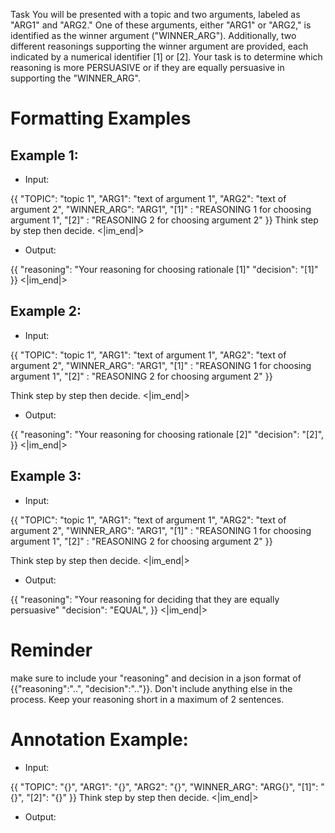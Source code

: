 Task 
  You will be presented with a topic and two arguments, labeled as "ARG1" and "ARG2." One of these arguments, either "ARG1" or "ARG2," is identified as the winner argument ("WINNER_ARG"). Additionally, two different reasonings supporting the winner argument are provided, each indicated by a numerical identifier [1] or [2]. Your task is to determine which reasoning is more PERSUASIVE or if they are equally persuasive in supporting the "WINNER_ARG".

#   
# Formatting Examples

## Example 1:
- Input:

{{
"TOPIC": "topic 1",
"ARG1": "text of argument 1",
"ARG2": "text of argument 2",
"WINNER_ARG": "ARG1",
"[1]" : "REASONING 1 for choosing argument 1",
"[2]" : "REASONING 2 for choosing argument 2"
}}
Think step by step then decide.
<|im_end|>
- Output:

{{
"reasoning": "Your reasoning for choosing rationale [1]"
"decision": "[1]"
}}
<|im_end|>

## Example 2:
- Input:

{{
"TOPIC": "topic 1",
"ARG1": "text of argument 1",
"ARG2": "text of argument 2",
"WINNER_ARG": "ARG1",
"[1]" : "REASONING 1 for choosing argument 1",
"[2]" : "REASONING 2 for choosing argument 2"
}}



Think step by step then decide.
<|im_end|>
- Output:

{{
"reasoning": "Your reasoning for choosing rationale [2]"
"decision": "[2]",
}}
<|im_end|>

## Example 3:
- Input:

{{
"TOPIC": "topic 1",
"ARG1": "text of argument 1",
"ARG2": "text of argument 2",
"WINNER_ARG": "ARG1",
"[1]" : "REASONING 1 for choosing argument 1",
"[2]" : "REASONING 2 for choosing argument 2"
}}


Think step by step then decide.
<|im_end|>
- Output:

{{
"reasoning": "Your reasoning for deciding that they are equally persuasive"
"decision": "EQUAL",
}}
<|im_end|>


# Reminder
make sure to include your "reasoning" and decision in a json format of {{"reasoning":"..",
                                                                 "decision":".."}}.
Don't include anything else in the process.
Keep your reasoning short in a maximum of 2 sentences.
# Annotation Example:
- Input:

{{
"TOPIC": "{}",
"ARG1": "{}",
"ARG2": "{}",
"WINNER_ARG": "ARG{}",
"[1]": "{}",
"[2]": "{}"
}}
Think step by step then decide.
<|im_end|>
- Output:
